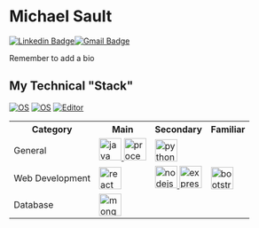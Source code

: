 <!--
**MichaelSault/MichaelSault** is a ✨ _special_ ✨ repository because its `README.md` (this file) appears on your GitHub profile.

Here are some ideas to get you started:

- 🔭 I’m currently working on ...
- 🌱 I’m currently learning ...
- 👯 I’m looking to collaborate on ...
- 🤔 I’m looking for help with ...
- 💬 Ask me about ...
- 📫 How to reach me: ...
- 😄 Pronouns: ...
- ⚡ Fun fact: ...
-->

#  Michael Sault
[![Linkedin Badge](https://img.shields.io/badge/-michaelsault-blue?style=flat-square&logo=Linkedin&logoColor=white&link=https://www.linkedin.com/in/michaelsault/)](https://www.linkedin.com/in/michaelsault/)[![Gmail Badge](https://img.shields.io/badge/-michael_sault@hotmail.com-c14438?style=flat-square&logo=Gmail&logoColor=white&link=mailto:michael_sault@hotmail.com)](mailto:michael_sault@hotmail.com)

Remember to add a bio

## My Technical "Stack"
[![OS](https://img.shields.io/badge/OS-Windows-informational?style=flat-square&logo=windows&logoColor=white)](https://en.wikipedia.org/wiki/Microsoft_Windows)
[![OS](https://img.shields.io/badge/OS-Mac-informational?style=flat-square&logo=apple&logoColor=white)](https://en.wikipedia.org/wiki/macOS)
[![Editor](https://img.shields.io/badge/Editor-VSCode-blue?style=flat-square&logo=visual-studio-code&logoColor=white)](https://code.visualstudio.com/)


<table>
    <tr>
        <th>Category</th>
        <th>Main</th>
        <th>Secondary</th>
        <th>Familiar</th>
    </tr>
    <tr>
        <td>General</td>
        <td>
          <a href="https://www.java.com/en/" target="_blank"> <img src="https://cdn.worldvectorlogo.com/logos/java-4.svg"  alt="java" width="40" height="40"/> </a>
          <a href="https://processing.org/" target="_blank"> <img src="https://cdn.worldvectorlogo.com/logos/processing-1.svg"  alt="processing" width="40" height="40"/> </a>
        </td>
        </td>
        <td>
            <a href="https://www.python.org/" target="_blank"> <img src="https://cdn.worldvectorlogo.com/logos/python-5.svg"  alt="python" width="40" height="40"/> </a>  
        </td>
        <td>
            <p>
        </td>
    </tr> 
    <tr>
        <td> Web Development</td>
        <td>
          <a href="https://reactjs.org/" target="_blank"> <img src="https://cdn.worldvectorlogo.com/logos/react-2.svg"  alt="react" width="40" height="40"/> </a>
        </td>
        <td>
          <a href="https://nodejs.org/en/" target="_blank"> <img src="https://cdn.worldvectorlogo.com/logos/nodejs-icon.svg"  alt="nodejs" width="40" height="40"/> </a>
          <a href="https://expressjs.com/" target="_blank"> <img src="https://cdn.worldvectorlogo.com/logos/express-109.svg"  alt="express" width="40" height="40"/> </a>
        </td>
        <td>
          <a href="https://getbootstrap.com/" target="_blank"> <img src="https://cdn.worldvectorlogo.com/logos/bootstrap-4.svg"  alt="bootstrap" width="40" height="40"/> </a>
        </td>
  </tr>
  <tr>
    <td>Database</td>
    <td>
        <a href="https://www.mongodb.com/3" target="_blank"> <img src="https://cdn.worldvectorlogo.com/logos/mongodb-icon-1.svg"  alt="mongodb" width="40" height="40"/> </a>
    </td>
    <td>
        <p> 
    </td>
    <td>
        <p>
    </td>
  </tr>

    
</table>
